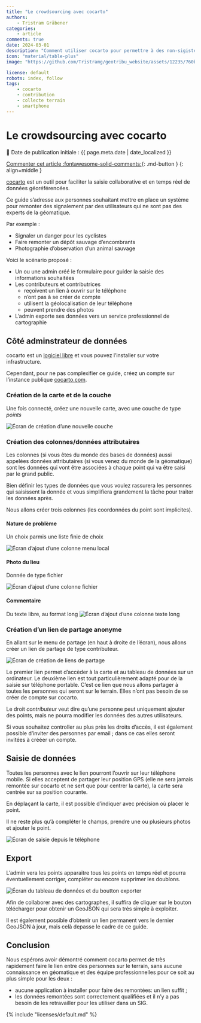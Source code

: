```yaml
---
title: "Le crowdsourcing avec cocarto"
authors:
    - Tristram Gräbener
categories:
    - article
comments: true
date: 2024-03-01
description: "Comment utiliser cocarto pour permettre à des non-sigistes de collecter des données sur le terrain avec uniquement un smartphone"
icon: "material/table-plus"
image: "https://github.com/Tristramg/geotribu_website/assets/12235/760b76de-694c-43cb-8cf0-4900d05c263a"

license: default
robots: index, follow
tags:
    - cocarto
    - contribution
    - collecte terrain
    - smartphone
---
```


# Le crowdsourcing avec cocarto

:calendar: Date de publication initiale : {{ page.meta.date | date_localized }}

[Commenter cet article :fontawesome-solid-comments:](#__comments){: .md-button }
{: align=middle }

[cocarto](https://cocarto.com/) est un outil pour faciliter la saisie collaborative et en temps réel de données géoréférencées.

Ce guide s’adresse aux personnes souhaitant mettre en place un système pour remonter des signalement par des utilisateurs qui ne sont pas des experts de la géomatique.

Par exemple :
- Signaler un danger pour les cyclistes
- Faire remonter un dépôt sauvage d’encombrants
- Photographie d’observation d’un animal sauvage

Voici le scénario proposé :
- Un ou une admin créé le formulaire pour guider la saisie des informations souhaitées
- Les contributeurs et contributrices
    - reçoivent un lien à ouvrir sur le téléphone
    - n’ont pas à se créer de compte
    - utilisent la géolocalisation de leur téléphone
    - peuvent prendre des photos
- L’admin exporte ses données vers un service professionnel de cartographie

## Côté adminstrateur de données

cocarto est un [logiciel libre](https://gitlab.com/CodeursEnLiberte/cocarto/) et vous pouvez l’installer sur votre infrastructure.

Cependant, pour ne pas complexifier ce guide, créez un compte sur l’instance publique [cocarto.com](https://cocarto.com).

### Création de la carte et de la couche

Une fois connecté, créez une nouvelle carte, avec une couche de type _points_

![Écran de création d’une nouvelle couche](https://github.com/Tristramg/geotribu_website/assets/12235/f03cac22-2432-493c-ae39-898a2596c89d)


### Création des colonnes/données attributaires

Les colonnes (si vous êtes du monde des bases de données) aussi appelées données attributaires (si vous venez du monde de la géomatique) sont les données qui vont être associées à chaque point qui va être saisi par le grand public.

Bien définir les types de données que vous voulez rassurera les personnes qui saisissent la donnée et vous simplifiera grandement la tâche pour traiter les données après.

Nous allons créer trois colonnes (les coordonnées du point sont implicites).

#### Nature de problème

Un choix parmis une liste finie de choix

![Écran d’ajout d’une colonne menu local](https://github.com/Tristramg/geotribu_website/assets/12235/08132842-5d27-4e82-b589-3827e3c4e670)

#### Photo du lieu

Donnée de type fichier

![Écran d’ajout d’une colonne fichier](https://github.com/Tristramg/geotribu_website/assets/12235/d6cc791d-23e5-4ba7-aeea-ca996c5ed1a6)


#### Commentaire

Du texte libre, au format long
![Écran d’ajout d’une colonne texte long](https://github.com/Tristramg/geotribu_website/assets/12235/0b6f9c96-11ea-468f-a520-7703c4eae622)


### Création d’un lien de partage anonyme

En allant sur le menu de partage (en haut à droite de l’écran), nous allons créer un lien de partage de type contributeur.

![Écran de création de liens de partage](https://github.com/Tristramg/geotribu_website/assets/12235/437962df-2774-49be-8173-cbf6e99fe569)


Le premier lien permet d’accèder à la carte et au tableau de données sur un ordinateur. Le deuxième lien est tout particulièrement adapté pour de la saisie sur téléphone portable.
C’est ce lien que nous allons partager à toutes les personnes qui seront sur le terrain. Elles n’ont pas besoin de se créer de compte sur cocarto.

Le droit _contributeur_ veut dire qu’une personne peut uniquement ajouter des points, mais ne pourra modifier les données des autres utilisateurs.

Si vous souhaitez controller au plus près les droits d’accès, il est également possible d’inviter des personnes par email ; dans ce cas elles seront invitées à crééer un compte.

## Saisie de données

Toutes les personnes avec le lien pourront l’ouvrir sur leur téléphone mobile. Si elles acceptent de partager leur position GPS (elle ne sera jamais remontée sur cocarto et ne sert que pour centrer la carte), la carte sera centrée sur sa position courante.

En déplaçant la carte, il est possible d’indiquer avec précision où placer le point.

Il ne reste plus qu’à compléter le champs, prendre une ou plusieurs photos et ajouter le point.

![Écran de saisie depuis le téléphone](https://github.com/Tristramg/geotribu_website/assets/12235/760b76de-694c-43cb-8cf0-4900d05c263a)


## Export

L’admin vera les points apparaitre tous les points en temps réel et pourra éventuellement corriger, compléter ou encore supprimer les doublons.

![Écran du tableau de données et du boutton exporter](https://github.com/Tristramg/geotribu_website/assets/12235/59682ff2-a947-4363-abb0-697d8b57b24c)


Afin de collaborer avec des cartographes, il suffira de cliquer sur le bouton télécharger pour obtenir un GeoJSON qui sera très simple à exploiter.

Il est également possible d’obtenir un lien permanent vers le dernier GeoJSON à jour, mais celà depasse le cadre de ce guide.

## Conclusion

Nous espérons avoir démontré comment cocarto permet de très rapidement faire le lien entre des personnes sur le terrain, sans aucune connaissance en géomatique et des équipe professionnelles pour ce soit au plus simple pour les deux :
- aucune application à installer pour faire des remontées: un lien suffit ;
- les données remontées sont correctement qualifiées et il n’y a pas besoin de les retravailler pour les utiliser dans un SIG.

{% include "licenses/default.md" %}
